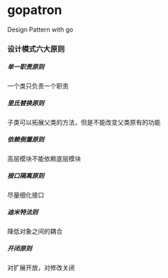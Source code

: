 # gopatron
Design Pattern with go

### 设计模式六大原则

##### 单一职责原则
一个类只负责一个职责

##### 里氏替换原则
子类可以拓展父类的方法，但是不能改变父类原有的功能

##### 依赖倒置原则
高层模块不能依赖底层模块

##### 接口隔离原则
尽量细化接口

##### 迪米特法则
降低对象之间的耦合

##### 开闭原则
对扩展开放，对修改关闭


